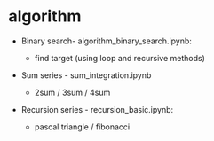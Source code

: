 # algorithm
* Binary search- algorithm_binary_search.ipynb: 
   * find target (using loop and recursive methods)
* Sum series - sum_integration.ipynb
   * 2sum / 3sum / 4sum
   
* Recursion series - recursion_basic.ipynb:
   * pascal triangle / fibonacci
